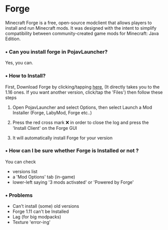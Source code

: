 # Forge

Minecraft Forge is a free, open-source modclient that allows players to install and run Minecraft mods. It was designed with the intent to simplify compatibility between community-created game mods for Minecraft: Java Edition.

### • Can you install forge in PojavLauncher?

Yes, you can.

### • How to Install?

First, Download Forge by clicking/tapping [here](https://files.minecraftforge.net/),
(It directly takes you to the 1.16 ones. If you want another version, click/tap the 'Files')
then follow these steps

1. Open PojavLauncher and select Options, then select Launch a Mod Installer (Forge, LabyMod, Forge etc..)

2. Press the red cross mark ❌ in order to close the log and press the 'Install Client' on the Forge GUI

3. It will automatically install Forge for your version


### • How can I be sure whether Forge is Installed or not ?

You can check

- versions list
- a 'Mod Options' tab (in-game)
- lower-left saying '3 mods activated' or 'Powered by Forge'

### • Problems

- Can't install (some) old versions
- Forge 1.11 can't be Installed
- Lag (for big modpacks)
- Texture 'error-ing'
